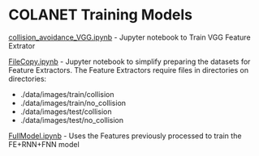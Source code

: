 # COLANET Training Models


[collision_avoidance_VGG.ipynb](collision_avoidance_VGG.ipynb) - Jupyter notebook to Train VGG Feature Extrator

[FileCopy.ipynb](FileCopy.ipynb) - Jupyter notebook to simplify preparing the datasets for Feature Extractors. 
The Feature Extractors require files in directories on directories:
  - ./data/images/train/collision 
  - ./data/images/train/no_collision 
  - ./data/images/test/collision 
  - ./data/images/test/no_collision
  
[FullModel.ipynb](FullModel.ipynb) - Uses the Features previously processed to train the FE+RNN+FNN model


